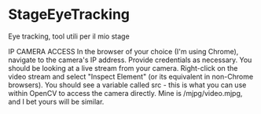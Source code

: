 # StageEyeTracking
Eye tracking, tool utili per il mio stage

IP CAMERA ACCESS
In the browser of your choice (I'm using Chrome), navigate to the camera's IP address. Provide credentials as necessary.
You should be looking at a live stream from your camera. Right-click on the video stream and select "Inspect Element" (or its equivalent in non-Chrome browsers).
You should see a variable called src - this is what you can use within OpenCV to access the camera directly. Mine is /mjpg/video.mjpg, and I bet yours will be similar.
